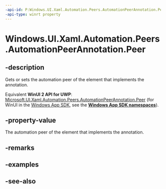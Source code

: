 ```yaml
---
-api-id: P:Windows.UI.Xaml.Automation.Peers.AutomationPeerAnnotation.Peer
-api-type: winrt property
---
```


<!-- Property syntax
public Windows.UI.Xaml.Automation.Peers.AutomationPeer Peer { get;  set; }
-->

# Windows.UI.Xaml.Automation.Peers.AutomationPeerAnnotation.Peer

## -description
Gets or sets the automation peer of the element that implements the annotation.

Equivalent **WinUI 2 API for UWP**: [Microsoft.UI.Xaml.Automation.Peers.AutomationPeerAnnotation.Peer](/windows/winui/api/microsoft.ui.xaml.automation.peers.automationpeerannotation.peer) (for WinUI in the [Windows App SDK](/windows/apps/windows-app-sdk/), see the **[Windows App SDK namespaces](/windows/windows-app-sdk/api/winrt/)**).

## -property-value
The automation peer of the element that implements the annotation.

## -remarks

## -examples

## -see-also
